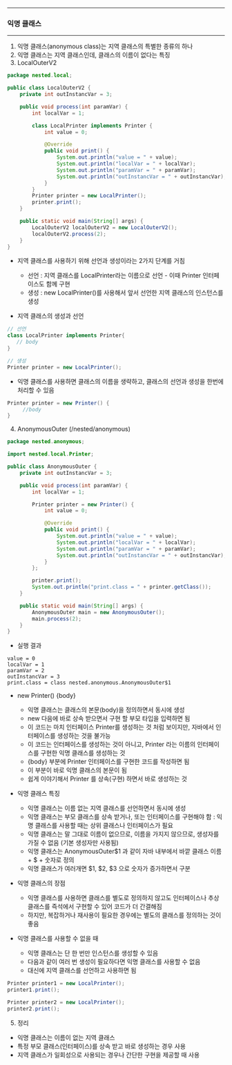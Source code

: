 -----
### 익명 클래스
-----
1. 익명 클래스(anonymous class)는 지역 클래스의 특별한 종류의 하나
2. 익명 클래스는 지역 클래스인데, 클래스의 이름이 없다는 특징
3. LocalOuterV2
```java
package nested.local;

public class LocalOuterV2 {
    private int outInstancVar = 3;

    public void process(int paramVar) {
        int localVar = 1;

        class LocalPrinter implements Printer {
            int value = 0;

            @Override
            public void print() {
                System.out.println("value = " + value);
                System.out.println("localVar = " + localVar);
                System.out.println("paramVar = " + paramVar);
                System.out.println("outInstancVar = " + outInstancVar);
            }
        }
        Printer printer = new LocalPrinter();
        printer.print();
    }

    public static void main(String[] args) {
        LocalOuterV2 localOuterV2 = new LocalOuterV2();
        localOuterV2.process(2);
    }
}
```
  - 지역 클래스를 사용하기 위해 선언과 생성이라는 2가지 단계를 거침
    + 선언 : 지역 클래스를 LocalPrinter라는 이름으로 선언 - 이때 Printer 인터페이스도 함께 구현
    + 생성 : new LocalPrinter()를 사용해서 앞서 선언한 지역 클래스의 인스턴스를 생성

  - 지역 클래스의 생성과 선언
```java
// 선언
class LocalPrinter implements Printer{
   // body
}

// 생성
Printer printer = new LocalPrinter();
```
   - 익명 클래스를 사용하면 클래스의 이름을 생략하고, 클래스의 선언과 생성을 한번에 처리할 수 있음
```java
Printer printer = new Printer() {
     //body
}
```

4. AnonymousOuter (/nested/anonymous)
```java
package nested.anonymous;

import nested.local.Printer;

public class AnonymousOuter {
    private int outInstancVar = 3;

    public void process(int paramVar) {
        int localVar = 1;

        Printer printer = new Printer() {
            int value = 0;

            @Override
            public void print() {
                System.out.println("value = " + value);
                System.out.println("localVar = " + localVar);
                System.out.println("paramVar = " + paramVar);
                System.out.println("outInstancVar = " + outInstancVar);
            }
        };

        printer.print();
        System.out.println("print.class = " + printer.getClass());
    }

    public static void main(String[] args) {
        AnonymousOuter main = new AnonymousOuter();
        main.process(2);
    }
}
```
   - 실행 결과
```
value = 0
localVar = 1
paramVar = 2
outInstancVar = 3
print.class = class nested.anonymous.AnonymousOuter$1
```
  - new Printer() {body}
     + 익명 클래스는 클래스의 본문(body)을 정의하면서 동시에 생성
     + new 다음에 바로 상속 받으면서 구현 할 부모 타입을 입력하면 됨
     + 이 코드는 마치 인터페이스 Printer를 생성하는 것 처럼 보이지만, 자바에서 인터페이스를 생성하는 것을 불가능
     + 이 코드는 인터페이스를 생성하는 것이 아니고, Printer 라는 이름의 인터페이스를 구현한 익명 클래스를 생성하는 것
     + {body} 부분에 Printer 인터페이스를 구현한 코드를 작성하면 됨
     + 이 부분이 바로 익명 클래스의 본문이 됨
     + 쉽게 이야기해서 Printer 를 상속(구현) 하면서 바로 생성하는 것

  - 익명 클래스 특징
     + 익명 클래스는 이름 없는 지역 클래스를 선언하면서 동시에 생성
     + 익명 클래스는 부모 클래스를 상속 받거나, 또는 인터페이스를 구현해야 함 : 익명 클래스를 사용할 때는 상위 클래스나 인터페이스가 필요
     + 익명 클래스는 말 그대로 이름이 없으므로, 이름을 가지지 않으므로, 생성자를 가질 수 없음 (기본 생성자만 사용됨)
     + 익명 클래스는 AnonymousOuter$1 과 같이 자바 내부에서 바깥 클래스 이름 + $ + 숫자로 정의
     + 익명 클래스가 여러개면 $1, $2, $3 으로 숫자가 증가하면서 구분

   - 익명 클래스의 장점
     + 익명 클래스를 사용하면 클래스를 별도로 정의하지 않고도 인터페이스나 추상 클래스를 즉석에서 구현할 수 있어 코드가 더 간결해짐
     + 하지만, 복잡하거나 재사용이 필요한 경우에는 별도의 클래스를 정의하는 것이 좋음
 
   - 익명 클래스를 사용할 수 없을 때
     + 익명 클래스는 단 한 번만 인스턴스를 생성할 수 있음
     + 다음과 같이 여러 번 생성이 필요하다면 익명 클래스를 사용할 수 없음
     + 대신에 지역 클래스를 선언하고 사용하면 됨
```java
Printer printer1 = new LocalPrinter();
printer1.print();

Printer printer2 = new LocalPrinter();
printer2.print();
```

5. 정리
  - 익명 클래스는 이름이 없는 지역 클래스
  - 특정 부모 클래스(인터페이스)를 상속 받고 바로 생성하는 경우 사용
  - 지역 클래스가 일회성으로 사용되는 경우나 간단한 구현을 제공할 때 사용
